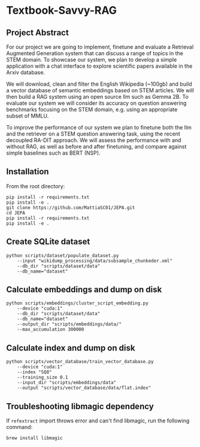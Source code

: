# Textbook-Savvy-RAG

## Project Abstract

For our project we are going to implement, finetune and evaluate a Retrieval Augmented Generation system that can discuss a range of topics in the STEM domain. To showcase our system, we plan to develop a simple application with a chat interface to explore scientific papers available in the Arxiv database.

We will download, clean and filter the English Wikipedia (~100gb) and build a vector database of semantic embeddings based on STEM articles. We will then build a RAG system using an open source llm such as Gemma 2B. To evaluate our system we will consider its accuracy on question answering benchmarks focusing on the STEM domain, e.g. using an appropriate subset of MMLU.

To improve the performance of our system we plan to finetune both the llm and the retriever on a STEM question answering task, using the recent decoupled RA-DIT approach. We will assess the performance with and without RAG, as well as before and after finetuning, and compare against simple baselines such as BERT (NSP).

## Installation

From the root directory:

```
pip install -r requirements.txt
pip install -e .
git clone https://github.com/MattiaSC01/JEPA.git
cd JEPA
pip install -r requirements.txt
pip install -e .
```

## Create SQLite dataset

```
python scripts/dataset/populate_dataset.py
    --input "wikidump_processing/data/subsample_chunkeder.xml"
    --db_dir "scripts/dataset/data"
    --db_name="dataset"
```

## Calculate embeddings and dump on disk

```
python scripts/embeddings/cluster_script_embedding.py
    --device "cuda:1"
    --db_dir "scripts/dataset/data"
    --db_name="dataset"
    --output_dir "scripts/embeddings/data/"
    --max_accumulation 300000
```

## Calculate index and dump on disk

```
python scripts/vector_database/train_vector_database.py
    --device "cuda:1"
    --index "SQ8"
    --training_size 0.1
    --input_dir "scripts/embeddings/data"
    --output "scripts/vector_database/data/flat.index"
```

## Troubleshooting libmagic dependency

If `refextract` import throws error and can't find libmagic, run the following command:
```
brew install libmagic
```
